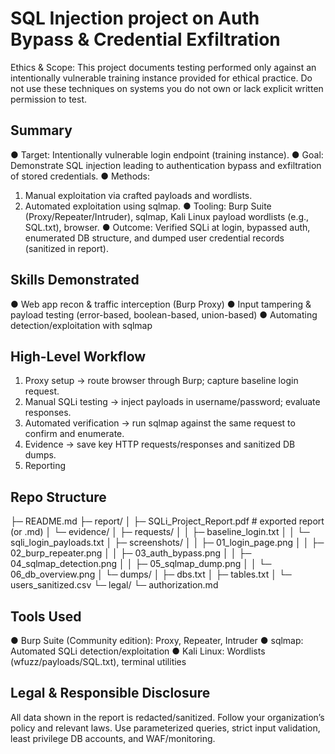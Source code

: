 # SQL Injection project on Auth Bypass &amp; Credential Exfiltration
Ethics & Scope: This project documents testing performed only against an intentionally vulnerable training instance provided for ethical practice. Do not use these techniques on systems you do not own or lack explicit written permission to test.
## Summary
●	Target: Intentionally vulnerable login endpoint (training instance).
●	Goal: Demonstrate SQL injection leading to authentication bypass and exfiltration of stored credentials.
●	Methods:
1.	Manual exploitation via crafted payloads and wordlists.
2.	Automated exploitation using sqlmap.
●	Tooling: Burp Suite (Proxy/Repeater/Intruder), sqlmap, Kali Linux payload wordlists (e.g., SQL.txt), browser.
●	Outcome: Verified SQLi at login, bypassed auth, enumerated DB structure, and dumped user credential records (sanitized in report).
## Skills Demonstrated
●	Web app recon & traffic interception (Burp Proxy)
●	Input tampering & payload testing (error-based, boolean-based, union-based)
●	Automating detection/exploitation with sqlmap
## High-Level Workflow
1.	Proxy setup → route browser through Burp; capture baseline login request.
2.	Manual SQLi testing → inject payloads in username/password; evaluate responses.
3.	Automated verification → run sqlmap against the same request to confirm and enumerate.
4.	Evidence → save key HTTP requests/responses and sanitized DB dumps.
5.	Reporting
## Repo Structure
├─ README.md
├─ report/
│ ├─ SQLi_Project_Report.pdf # exported report (or .md)
│ └─ evidence/
│ ├─ requests/
│ │ ├─ baseline_login.txt
│ │ └─ sqli_login_payloads.txt
│ ├─ screenshots/
│ │ ├─ 01_login_page.png
│ │ ├─ 02_burp_repeater.png
│ │ ├─ 03_auth_bypass.png
│ │ ├─ 04_sqlmap_detection.png
│ │ ├─ 05_sqlmap_dump.png
│ │ └─ 06_db_overview.png
│ └─ dumps/
│ ├─ dbs.txt
│ ├─ tables.txt
│ └─ users_sanitized.csv
└─ legal/
└─ authorization.md
## Tools Used
●	Burp Suite (Community edition): Proxy, Repeater, Intruder
●	sqlmap: Automated SQLi detection/exploitation
●	Kali Linux: Wordlists (wfuzz/payloads/SQL.txt), terminal utilities
## Legal & Responsible Disclosure
All data shown in the report is redacted/sanitized. Follow your organization’s policy and relevant laws. Use parameterized queries, strict input validation, least privilege DB accounts, and WAF/monitoring.
